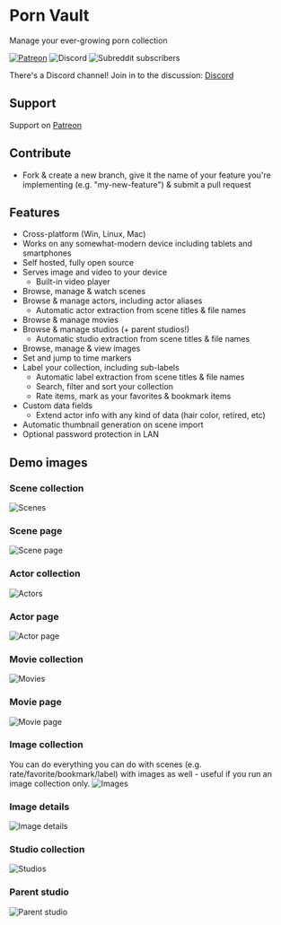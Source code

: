 # Porn Vault

Manage your ever-growing porn collection

[![Patreon](https://img.shields.io/badge/patreon-donate-orange.svg)](https://www.patreon.com/pornvault)
![Discord](https://img.shields.io/discord/652499331265331245)
![Subreddit subscribers](https://img.shields.io/reddit/subreddit-subscribers/porn_vault?style=social)

There's a Discord channel! Join in to the discussion: [Discord](https://discord.gg/QfeHYtKGEa)

## Support

Support on [Patreon](https://www.patreon.com/pornvault)

## Contribute

- Fork & create a new branch, give it the name of your feature you're implementing (e.g. "my-new-feature") & submit a pull request

## Features

- Cross-platform (Win, Linux, Mac)
- Works on any somewhat-modern device including tablets and smartphones
- Self hosted, fully open source
- Serves image and video to your device
  - Built-in video player
- Browse, manage & watch scenes
- Browse & manage actors, including actor aliases
  - Automatic actor extraction from scene titles & file names
- Browse & manage movies
- Browse & manage studios (+ parent studios!)
  - Automatic studio extraction from scene titles & file names
- Browse, manage & view images
- Set and jump to time markers
- Label your collection, including sub-labels
  - Automatic label extraction from scene titles & file names
  - Search, filter and sort your collection
  - Rate items, mark as your favorites & bookmark items
- Custom data fields
  - Extend actor info with any kind of data (hair color, retired, etc)
- Automatic thumbnail generation on scene import
- Optional password protection in LAN

## Demo images

### Scene collection

![Scenes](https://gitlab.com/porn-vault/porn-vault/-/raw/dev/doc/img/scene_collection.jpg)

### Scene page

![Scene page](https://gitlab.com/porn-vault/porn-vault/-/raw/dev/doc/img/scene_details.jpg)

### Actor collection

![Actors](https://gitlab.com/porn-vault/porn-vault/-/raw/dev/doc/img/actor_collection.jpg)

### Actor page

![Actor page](https://gitlab.com/porn-vault/porn-vault/-/raw/dev/doc/img/actor_details.jpg)

### Movie collection

![Movies](https://gitlab.com/porn-vault/porn-vault/-/raw/dev/doc/img/movie_collection.jpg)

### Movie page

![Movie page](https://gitlab.com/porn-vault/porn-vault/-/raw/dev/doc/img/movie_details.jpg)

### Image collection

You can do everything you can do with scenes (e.g. rate/favorite/bookmark/label) with images as well - useful if you run an image collection only.
![Images](https://gitlab.com/porn-vault/porn-vault/-/raw/dev/doc/img/image_collection.jpg)

### Image details

![Image details](https://gitlab.com/porn-vault/porn-vault/-/raw/dev/doc/img/image_details.jpg)

### Studio collection

![Studios](https://gitlab.com/porn-vault/porn-vault/-/raw/dev/doc/img/studio_collection.jpg)

### Parent studio

![Parent studio](https://gitlab.com/porn-vault/porn-vault/-/raw/dev/doc/img/parent_studio.jpg)

